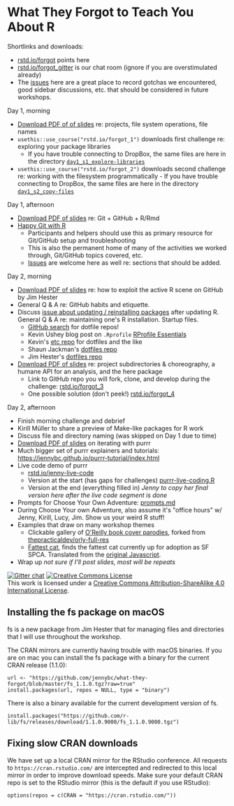 # What They Forgot to Teach You About R

Shortlinks and downloads:

  * [rstd.io/forgot](https://rstd.io/forgot) points here
  * [rstd.io/forgot_gitter](https://rstd.io/forgot_gitter) is our chat room (ignore if you are overstimulated already)
  * The [issues](https://github.com/jennybc/what-they-forgot/issues) here are a great place to record gotchas we encountered, good sidebar discussions, etc. that should be considered in future workshops.
  
Day 1, morning

  * [Download PDF of of slides](https://github.com/jennybc/what-they-forgot/raw/master/slides/day1_slides1_projects-and-paths.pdf) re: projects, file system operations, file names
  * `usethis::use_course("rstd.io/forgot_1")` downloads first challenge re: exploring your package libraries
    - If you have trouble connecting to DropBox, the same files are here in the directory [`day1_s1_explore-libraries`](day1_s1_explore-libraries)
  *  `usethis::use_course("rstd.io/forgot_2")` downloads second challenge re: working with the filesystem programmatically
    - If you have trouble connecting to DropBox, the same files are here in the directory [`day1_s2_copy-files`](day1_s2_copy-files)

Day 1, afternoon

  * [Download PDF of slides](https://github.com/jennybc/what-they-forgot/raw/master/slides/day1_slides2_git-and-github.pdf) re: Git + GitHub + R/Rmd
  * [Happy Git with R](http://happygitwithr.com)
    - Participants and helpers should use this as primary resource for Git/GitHub setup and troubleshooting
    - This is also the permanent home of many of the activities we worked through, Git/GitHub topics covered, etc.
    - [Issues](https://github.com/jennybc/happy-git-with-r/issues) are welcome here as well re: sections that should be added.
    
Day 2, morning

  * [Download PDF of slides](https://github.com/jennybc/what-they-forgot/raw/master/slides/day2_slides1_github-search.pdf) re: how to exploit the active R scene on GitHub by Jim Hester
  * General Q & A re: GitHub habits and etiquette.
  * Discuss [issue about updating / reinstalling packages](https://github.com/jennybc/what-they-forgot/issues/4) after updating R. General Q & A re: maintaining one's R installation. Startup files.
    - [GitHub search](https://github.com/search?utf8=✓&q=dotfiles&type=) for dotfile repos!
    - Kevin Ushey blog post on `.Rprofile` [RProfile Essentials](http://kevinushey.github.io/blog/2015/02/02/rprofile-essentials/)
    - Kevin's [etc repo](https://github.com/kevinushey/etc) for dotfiles and the like
    - Shaun Jackman's [dotfiles repo](https://github.com/sjackman/dotfiles)
    - Jim Hester's [dotfiles repo](https://github.com/jimhester/dotfiles)
  * [Download PDF of slides](https://github.com/jennybc/what-they-forgot/raw/master/slides/day2_slides2_project-api.pdf) re: project subdirectories & choreography, a humane API for an analysis, and the here package
    - Link to GitHub repo you will fork, clone, and develop during the challenge: [rstd.io/forgot_3](https://rstd.io/forgot_3)
    - One possible solution (don't peek!) [rstd.io/forgot_4](https://rstd.io/forgot_4)
    
Day 2, afternoon

  * Finish morning challenge and debrief
  * Kirill Müller to share a preview of Make-like packages for R work
  * Discuss file and directory naming (was skipped on Day 1 due to time)
  * [Download PDF of slides](https://github.com/jennybc/what-they-forgot/raw/master/slides/day2_slides4_purrr.pdf) on iterating with purrr
  * Much bigger set of purrr explainers and tutorials: <https://jennybc.github.io/purrr-tutorial/index.html>
  * Live code demo of purrr
    - [rstd.io/jenny-live-code](https://rstd.io/jenny-live-code)
    - Version at the start (has gaps for challenges) [purrr-live-coding.R](purrr-live-coding.R)
    - Version at the end (everything filled in) *Jenny to copy her final version here after the live code segment is done*
  * Prompts for Choose Your Own Adventure: [prompts.md](prompts.md)
  * During Choose Your own Adventure, also assume it's "office hours" w/ Jenny, Kirill, Lucy, Jim. Show us your weird R stuff!
  * Examples that draw on many workshop themes
    - Clickable gallery of [O'Reilly book cover parodies](https://github.com/jennybc/orly-full-res#readme), forked from [thepracticaldev/orly-full-res](https://github.com/thepracticaldev/orly-full-res)
    - [Fattest cat](https://github.com/jennybc/fattest-cat), finds the fattest cat currently up for adoption as SF SPCA. Translated from the [original Javascript](https://github.com/lexiross/fattest-cat).
  * Wrap up *not sure if I'll post slides, most will be repeats*

[![Gitter chat](https://badges.gitter.im/what-they-forgot/Lobby.svg)](https://gitter.im/what-they-forgot/Lobby) <a rel="license" href="http://creativecommons.org/licenses/by-sa/4.0/"><img alt="Creative Commons License" style="border-width:0" src="https://i.creativecommons.org/l/by-sa/4.0/88x31.png" /></a><br />This work is licensed under a <a rel="license" href="http://creativecommons.org/licenses/by-sa/4.0/">Creative Commons Attribution-ShareAlike 4.0 International License</a>.


## Installing the fs package on macOS

fs is a new package from Jim Hester that for managing files and
directories that I will use throughout the workshop.

The CRAN mirrors are currently having trouble with macOS binaries. If
you are on mac you can install the fs package with a binary for the current
CRAN release (1.1.0):

```
url <- "https://github.com/jennybc/what-they-forgot/blob/master/fs_1.1.0.tgz?raw=true"
install.packages(url, repos = NULL, type = "binary")
```

There is also a binary available for the current development version of fs.
```
install.packages("https://github.com/r-lib/fs/releases/download/1.1.0.9000/fs_1.1.0.9000.tgz")
```

## Fixing slow CRAN downloads

We have set up a local CRAN mirror for the RStudio conference. All
requests to `https://cran.rstudio.com/` are intercepted and redirected
to this local mirror in order to improve download speeds. Make sure
your default CRAN repo is set to the RStudio mirror (this is the
default if you use RStudio):

```
options(repos = c(CRAN = "https://cran.rstudio.com/"))
```
